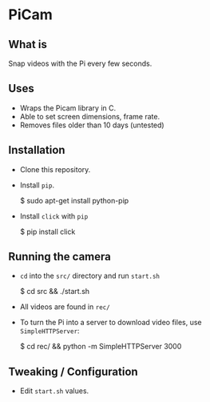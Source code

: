 PiCam
===============================

## What is

Snap videos with the Pi every few seconds.


## Uses

- Wraps the Picam library in C.
- Able to set screen dimensions, frame rate.
- Removes files older than 10 days (untested)



## Installation

- Clone this repository.
- Install `pip`.

    $ sudo apt-get install python-pip

- Install `click` with `pip`

    $ pip install click


## Running the camera

- `cd` into the `src/` directory and run `start.sh`

    $ cd src && ./start.sh

- All videos are found in `rec/`
- To turn the Pi into a server to download video files, use `SimpleHTTPServer`:

    $ cd rec/ && python -m SimpleHTTPServer 3000


## Tweaking / Configuration

- Edit `start.sh` values.
